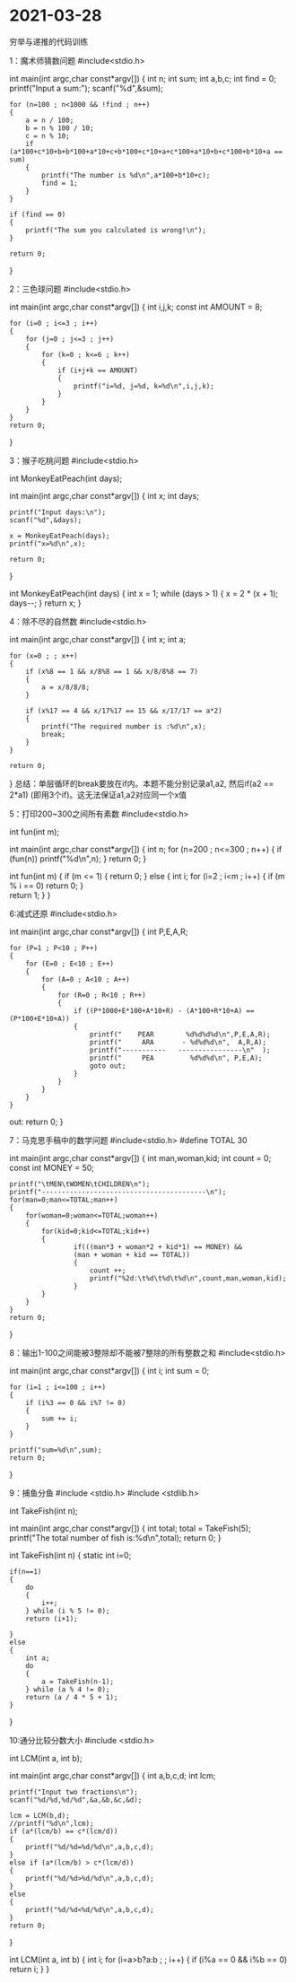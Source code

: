 # 2021-03-28
穷举与递推的代码训练

1：魔术师猜数问题
#include<stdio.h>

int main(int argc,char const*argv[])
{
	int n;
	int sum;
	int a,b,c;
	int find = 0;
	printf("Input a sum:");
	scanf("%d",&sum);
	
	for (n=100 ; n<1000 && !find ; n++)
	{
		a = n / 100;
		b = n % 100 / 10;
		c = n % 10;
		if (a*100+c*10+b+b*100+a*10+c+b*100+c*10+a+c*100+a*10+b+c*100+b*10+a == sum)
		{
			printf("The number is %d\n",a*100+b*10+c);
			find = 1;
		}
	}
	
	if (find == 0)
	{
		printf("The sum you calculated is wrong!\n");
	}
	
	return 0;
}

2：三色球问题
#include<stdio.h>

int main(int argc,char const*argv[])
{
	int i,j,k;
	const int AMOUNT  =  8;
	
	for (i=0 ; i<=3 ; i++)
	{
		for (j=0 ; j<=3 ; j++)
		{
			for (k=0 ; k<=6 ; k++)
			{
				if (i+j+k == AMOUNT)
				{
					printf("i=%d, j=%d, k=%d\n",i,j,k);
				}
			}
		}
	} 
	return 0;
}

3：猴子吃桃问题
#include<stdio.h>

int MonkeyEatPeach(int days);

int main(int argc,char const*argv[])
{
	int    x;
	int days;
	
	printf("Input days:\n");
	scanf("%d",&days);
	
	x = MonkeyEatPeach(days);
	printf("x=%d\n",x);
	
	return 0;
}

int MonkeyEatPeach(int days)
{
	int x = 1;
	while (days > 1)
	{
		x = 2 * (x + 1);
		days--;
	}
	return x;
}

4：除不尽的自然数
#include<stdio.h>

int main(int argc,char const*argv[])
{
	int x;
	int a;
	
	for (x=0 ; ; x++)
	{
		if (x%8 == 1 && x/8%8 == 1 && x/8/8%8 == 7)
		{
			a = x/8/8/8;
		}
		
		if (x%17 == 4 && x/17%17 == 15 && x/17/17 == a*2)
		{
			printf("The required number is :%d\n",x);
			break;
		}
	}
	
	return 0;
}
总结：单层循环的break要放在if内。本题不能分别记录a1,a2,
然后if(a2 == 2*a1) (即用3个if)。这无法保证a1,a2对应同一个x值

5：打印200~300之间所有素数
#include<stdio.h>

int fun(int m);

int main(int argc,char const*argv[])
{
	int n;
	for (n=200 ; n<=300 ; n++)
	{
		if (fun(n))
		printf("%d\n",n);
	}
	return 0;
}

int fun(int m)
{
	if (m <= 1)
	{
		return 0;
	}
	else
	{
		int i;
		for (i=2 ; i<m ; i++)
		{
			if (m % i == 0)
			return 0;
		}		
		return 1;
	}
}

6:减式还原
#include<stdio.h>

int main(int argc,char const*argv[])
{
	int P,E,A,R;
	
	for (P=1 ; P<10 ; P++)
	{
		for (E=0 ; E<10 ; E++)
		{
			for (A=0 ; A<10 ; A++)
			{
				for (R=0 ; R<10 ; R++)
				{
					if ((P*1000+E*100+A*10+R) - (A*100+R*10+A) == (P*100+E*10+A))
					{
						printf("    PEAR        %d%d%d%d\n",P,E,A,R);
						printf("     ARA       - %d%d%d\n",  A,R,A);
						printf("-----------   ----------------\n"  );
						printf("     PEA         %d%d%d\n", P,E,A);
						goto out;
					}
				}
			}
		}
	}
out: 
	return 0;
}

7：马克思手稿中的数学问题
#include<stdio.h>
#define TOTAL 30

int main(int argc,char const*argv[])
{
	int man,woman,kid;
	int count = 0;
	const int MONEY = 50;

	printf("\tMEN\tWOMEN\tCHILDREN\n");
	printf("-----------------------------------------\n");
	for(man=0;man<=TOTAL;man++)
	{
		for(woman=0;woman<=TOTAL;woman++)
		{
			for(kid=0;kid<=TOTAL;kid++)
			{			
					if(((man*3 + woman*2 + kid*1) == MONEY) &&
					(man + woman + kid == TOTAL))
					{
						count ++;
						printf("%2d:\t%d\t%d\t%d\n",count,man,woman,kid);
					}
			}
		}
	}
	return 0;
}

8：输出1-100之间能被3整除却不能被7整除的所有整数之和
#include<stdio.h>

int main(int argc,char const*argv[])
{
	int i;
	int sum = 0;
	
	for (i=1 ; i<=100 ; i++)
	{
		if (i%3 == 0 && i%7 != 0)
		{
			sum += i;
		}
	}
	
	printf("sum=%d\n",sum);
	return 0;
}

9：捕鱼分鱼
#include <stdio.h>
#include <stdlib.h>
 
int TakeFish(int n);
 
int main(int argc,char const*argv[])
{
    int total;
    total = TakeFish(5);
    printf("The total number of fish is:%d\n",total);
    return 0;
}
 
int TakeFish(int n)
{
	static int i=0;
	
	if(n==1)
	{
		do
		{
			i++;
		} while (i % 5 != 0);
		return (i+1);
		
	}
	else
	{
		int a;
		do
		{
			a = TakeFish(n-1);
		} while (a % 4 != 0);
		return (a / 4 * 5 + 1);
	}
}

10:通分比较分数大小
#include <stdio.h>
 
int LCM(int a, int b);

int main(int argc,char const*argv[])
{
	int a,b,c,d;
	int lcm; 
	
	printf("Input two fractions\n");
	scanf("%d/%d,%d/%d",&a,&b,&c,&d);
	
	lcm = LCM(b,d);
	//printf("%d\n",lcm);
	if (a*(lcm/b) == c*(lcm/d))
	{
		printf("%d/%d=%d/%d\n",a,b,c,d);
	}
	else if (a*(lcm/b) > c*(lcm/d))
	{
		printf("%d/%d>%d/%d\n",a,b,c,d);
	}
	else
	{
		printf("%d/%d<%d/%d\n",a,b,c,d);
	}
	return 0;
}

int LCM(int a, int b)
{
	int i;
	for (i=a>b?a:b ; ; i++)
	{
		if (i%a == 0 && i%b == 0)
		return i;
	} 
}
